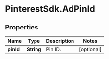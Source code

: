 # PinterestSdk.AdPinId

## Properties

Name | Type | Description | Notes
------------ | ------------- | ------------- | -------------
**pinId** | **String** | Pin ID. | [optional] 


